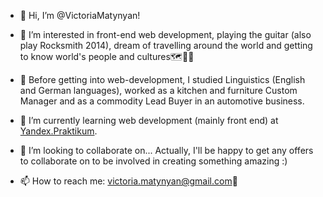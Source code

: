 - 👋 Hi, I’m @VictoriaMatynyan!

- 👀 I’m interested in front-end web development, playing the guitar (also play Rocksmith 2014), dream of travelling around the world and 
getting to know world's people and cultures🗺️👯‍♀️

- 📜 Before getting into web-development, I studied Linguistics (English and German languages), worked as a kitchen and 
furniture Custom Manager and as a commodity Lead Buyer in an automotive business.

- 🌱 I’m currently learning web development (mainly front end) at [Yandex.Praktikum](https://practicum.yandex.ru/).

- 💞️ I’m looking to collaborate on... Actually, I'll be happy to get any offers to collaborate on to be involved in creating something amazing :)

- 📫 How to reach me: victoria.matynyan@gmail.com🤗


